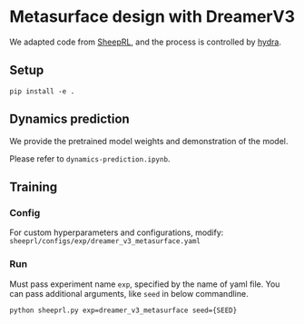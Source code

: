 # Metasurface design with DreamerV3

We adapted code from [SheepRL](https://github.com/Eclectic-Sheep/sheeprl), and the process is controlled by [hydra](https://hydra.cc/docs/intro/).



## Setup
```
pip install -e .
```


## Dynamics prediction
We provide the pretrained model weights and demonstration of the model.

Please refer to `dynamics-prediction.ipynb`.

## Training
### Config
For custom hyperparameters and configurations, modify:
`sheeprl/configs/exp/dreamer_v3_metasurface.yaml`


### Run
Must pass experiment name `exp`, specified by the name of yaml file.
You can pass additional arguments, like `seed` in below commandline.
```
python sheeprl.py exp=dreamer_v3_metasurface seed={SEED}
```